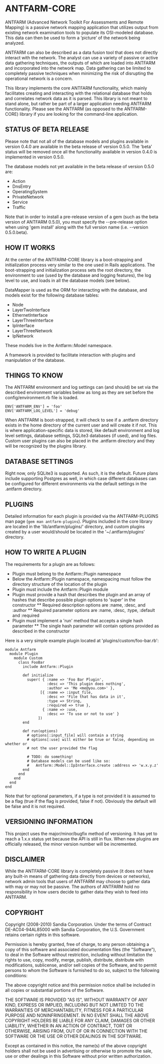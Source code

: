 # ANTFARM-CORE

ANTFARM (Advanced Network Toolkit For Assessments and Remote Mapping) is a
passive network mapping application that utilizes output from existing network
examination tools to populate its OSI-modeled database. This data can then be
used to form a ‘picture’ of the network being analyzed.

ANTFARM can also be described as a data fusion tool that does not directly
interact with the network. The analyst can use a variety of passive or active
data gathering techniques, the outputs of which are loaded into ANTFARM and
incorporated into the network map. Data gathering can be limited to completely
passive techniques when minimizing the risk of disrupting the operational
network is a concern.

This library implements the core ANTFARM functionality, which mainly facilitates
creating and interacting with the relational database that holds and correlates
network data as it is parsed. This library is not meant to stand alone, but
rather be part of a larger application needing ANTFARM functionality. Please
see the ANTFARM (as opposed to the ANTFARM-CORE) library if you are looking for
the command-line application.

## STATUS OF BETA RELEASE

Please note that not all of the database models and plugins available in
version 0.4.0 are available in the beta release of version 0.5.0. The 'beta'
status will be removed once all the functionality available in version 0.4.0 is
implemented in version 0.5.0.

The database models not yet available in the beta release of version 0.5.0 are:

* Action
* DnsEntry
* OperatingSystem
* PrivateNetwork
* Service
* Traffic

Note that in order to install a pre-release version of a gem (such as the beta
version of ANTFARM 0.5.0), you must specify the --pre-release option when using
'gem install' along with the full version name (i.e. --version 0.5.0.beta).

## HOW IT WORKS

At the center of the ANTFARM-CORE library is a boot-strapping and initialization
process very similar to the one used in Rails applications. The boot-strapping
and initialization process sets the root directory, the environment to use (used
by the database and logging features), the log level to use, and loads in all
the database models (see below).

DataMapper is used as the ORM for interacting with the database, and models
exist for the following database tables:

* Node
* LayerTwoInterface
* EthernetInterface
* LayerThreeInterface
* IpInterface
* LayerThreeNetwork
* IpNetwork

These models live in the Antfarm::Model namespace.

A framework is provided to facilitate interaction with plugins and manipulation
of the database.

## THINGS TO KNOW

The ANTFARM environment and log settings can (and should) be set via the
described environment variables below as long as they are set before the
config/environment.rb file is loaded.

    ENV['ANTFARM_ENV'] = 'foo'
    ENV['ANTFARM_LOG_LEVEL'] = 'debug'

When ANTFARM is boot-strapped, it will check to see if a .antfarm directory
exists in the home directory of the current user and will create it if not.
This is where application-specific data is stored, like default environment
and log level settings, database settings, SQLite3 databases (if used), and
log files. Custom user plugins can also be placed in the .antfarm directory
and they will be recognized by the plugins library.

## DATABASE SETTINGS

Right now, only SQLite3 is supported. As such, it is the default. Future plans
include supporting Postgres as well, in which case different databases can be
configured for different environments via the default settings in the .antfarm
directory.

## PLUGINS

Detailed information for each plugin is provided via the ANTFARM-PLUGINS man
page (`gem man antfarm-plugins`). Plugins included in the core library are
located in the 'lib/antfarm/plugins/' directory, and custom plugins created by
a user would/should be located in the '~/.antfarm/plugins' directory.

## HOW TO WRITE A PLUGIN

The requirements for a plugin are as follows:

* Plugin must belong to the Antfarm::Plugin namespace
* Below the Antfarm::Plugin namespace, namespacing must follow the directory
  structure of the location of the plugin
* Plugin must include the Antfarm::Plugin module
* Plugin must provide a hash that describes the plugin and an array of hashes
  that describe possible plugin options to 'super' in the constructor
** Required description options are :name, :desc, and :author
** Required parameter options are :name, :desc, :type, :default and :required
* Plugin must implement a 'run' method that accepts a single hash parameter
** The single hash parameter will contain options provided as described in the
   constructor

Here is a very simple example plugin located at 'plugins/custom/foo-bar.rb':

    module Antfarm
      module Plugin
        module Custom
          class FooBar
            include Antfarm::Plugin

            def initialize
              super( { :name => 'Foo Bar Plugin',
                       :desc => 'This plugin does nothing',
                       :author => 'Me <me@you.com>' },
                    [{ :name => :input_file,
                       :desc => 'File that has data in it',
                       :type => String,
                       :required => true },
                     { :name => :use,
                       :desc => 'To use or not to use' }
                   ])
            end

            def run(options)
              # options[:input_file] will contain a string
              # options[:use] will either be true or false, depending on whether or
              # not the user provided the flag
              
              # TODO: do something!
              # Database models can be used like so:
              #   Antfarm::Model::IpInterface.create :address => 'w.x.y.z'
            end
          end
        end
      end
    end

Note that for optional parameters, if a type is not provided it is assumed to be
a flag (true if the flag is provided, false if not). Obviously the default will
be false and it is not required.

## VERSIONING INFORMATION

This project uses the major/minor/bugfix method of versioning. It has yet to
reach a 1.x.x status yet because the API is still in flux. When new plugins are
officially released, the minor version number will be incremented.

## DISCLAIMER

While the ANTFARM-CORE library is completely passive (it does not have any
built-in means of gathering data directly from devices or networks), network
admin tools that users of ANTFARM may choose to gather data with may or may not
be passive. The authors of ANTFARM hold no responsibility in how users decide to
gather data they wish to feed into ANTFARM.

## COPYRIGHT

Copyright (2008-2010) Sandia Corporation. Under the terms of Contract
DE-AC04-94AL85000 with Sandia Corporation, the U.S. Government retains certain
rights in this software.

Permission is hereby granted, free of charge, to any person obtaining a copy of
this software and associated documentation files (the "Software"), to deal in
the Software without restriction, including without limitation the rights to
use, copy, modify, merge, publish, distribute, distribute with modifications,
sublicense, and/or sell copies of the Software, and to permit persons to whom
the Software is furnished to do so, subject to the following conditions:

The above copyright notice and this permission notice shall be included in all
copies or substantial portions of the Software.

THE SOFTWARE IS PROVIDED "AS IS", WITHOUT WARRANTY OF ANY KIND, EXPRESS OR
IMPLIED, INCLUDING BUT NOT LIMITED TO THE WARRANTIES OF MERCHANTABILITY,
FITNESS FOR A PARTICULAR PURPOSE AND NONINFRINGEMENT. IN NO EVENT SHALL THE
ABOVE COPYRIGHT HOLDERS BE LIABLE FOR ANY CLAIM, DAMAGES OR OTHER LIABILITY,
WHETHER IN AN ACTION OF CONTRACT, TORT OR OTHERWISE, ARISING FROM, OUT OF OR IN
CONNECTION WITH THE SOFTWARE OR THE USE OR OTHER DEALINGS IN THE SOFTWARE.

Except as contained in this notice, the name(s) of the above copyright holders
shall not be used in advertising or otherwise to promote the sale, use or other
dealings in this Software without prior written authorization.
